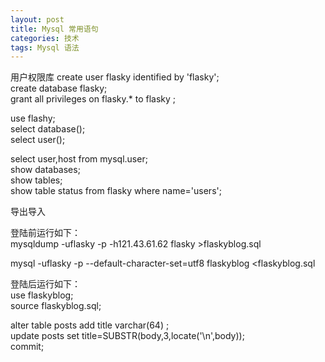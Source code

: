 ```yaml
---
layout: post
title: Mysql 常用语句
categories: 技术
tags: Mysql 语法
---
```


用户权限库
create user flasky identified by 'flasky';  
create database flasky;  
grant all privileges on flasky.* to flasky ;  

use flashy;  
select database();  
select user();  

select user,host from mysql.user;  
show databases;  
show tables;  
show table status from flasky where name='users';  

导出导入

登陆前运行如下：  
mysqldump -uflasky -p -h121.43.61.62 flasky >flaskyblog.sql

mysql -uflasky -p --default-character-set=utf8 flaskyblog <flaskyblog.sql

登陆后运行如下：  
use flaskyblog;  
source flaskyblog.sql;  

alter table posts add title varchar(64) ;  
update posts set title=SUBSTR(body,3,locate('\n',body));  
commit;